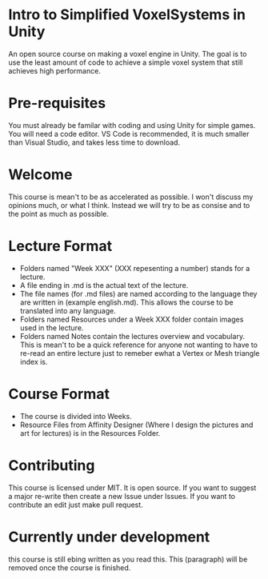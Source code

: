 # Intro to Simplified VoxelSystems in Unity
An open source course on making a voxel engine in Unity. The goal is to use the least amount of code to achieve a simple voxel system that still achieves high performance.

# Pre-requisites
You must already be familar with coding and using Unity for simple games.
You will need a code editor. VS Code is recommended, it is much smaller than Visual Studio, and takes less time to download.

# Welcome
This course is mean't to be as accelerated as possible. I won't discuss my opinions much, or what I think. Instead we will try to be as consise and to the point as much as possible.

# Lecture Format
 - Folders named "Week XXX" (XXX repesenting a number) stands for a lecture.
 - A file ending in .md is the actual text of the lecture.
 - The file names (for .md files) are named according to the language they are written in (example english.md). This allows the course to be translated into any language.
 - Folders named Resources under a Week XXX folder contain images used in the lecture.
 - Folders named Notes contain the lectures overview and vocabulary. This is mean't to be a quick 
reference for anyone not wanting to have to re-read an entire lecture just to remeber ewhat a Vertex or Mesh triangle index is.

# Course Format
 - The course is divided into Weeks.
 - Resource Files from Affinity Designer (Where I design the pictures and art for lectures) is in the Resources Folder.

 # Contributing
 This course is licensed under MIT.
 It is open source.
 If you want to suggest a major re-write then create a new Issue under Issues.
 If you want to contribute an edit just make pull request.

 # Currently under development
 this course is still ebing written as you read this. This (paragraph) will be removed once the course is finished.
